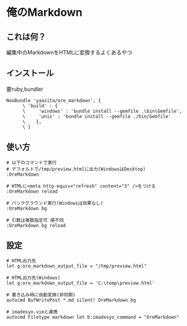 俺のMarkdown
===============

## これは何？

編集中のMarkdownをHTMLに変換するよくあるやつ

## インストール

要ruby,bundler

    NeoBundle 'yaasita/ore_markdown', {
          \ 'build' : {
          \     'windows' : 'bundle install --gemfile .\bin\Gemfile', 
          \     'unix' : 'bundle install --gemfile ./bin/Gemfile'
          \    },
          \ }

## 使い方
    
    # 以下のコマンドで実行
    # デフォルトで/tmp/preview.htmlに出力(WindowsはDesktop)
    :OreMarkdown

    # HTMLに<meta http-equiv="refresh" content="3" />をつける
    :OreMarkdown reload

    # バックグラウンド実行(Windowsは効果なし)
    :OreMarkdown bg

    # 引数は複数指定可 順不同
    :OreMarkdown bg reload

## 設定

    # HTML出力先
    let g:ore_markdown_output_file = "/tmp/preview.html"

    # HTML出力先(Windows)
    let g:ore_markdown_output_file = 'C:\temp\preview.html'

    # 書き込み時に自動変換(非同期)
    autocmd BufWritePost *.md silent! OreMarkdown bg

    # imadesyo.vimと連携
    autocmd Filetype markdown let b:imadesyo_command = "OreMarkdown"
